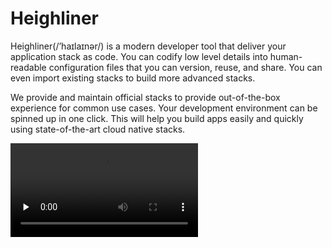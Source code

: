 # Heighliner

Heighliner(/’haɪlaɪnər/) is a modern developer tool that deliver your application stack as code. You can codify low level details into human-readable configuration files that you can version, reuse, and share. You can even import existing stacks to build more advanced stacks.

We provide and maintain official stacks to provide out-of-the-box experience for common use cases. Your development environment can be spinned up in one click. This will help you build apps easily and quickly using state-of-the-art cloud native stacks.

<video id="video" controls="" preload="none">
      <source id="mp4" src="https://dl.h8r.io/Heighliner-Introduction-English.mp4" type="video/mp4">
</videos>

## Why Heighliner
**Stack as Code (SaC)**: Your entire application stack can be codified. You can version, reuse, and share your stacks. You can even import existing stacks to build more advanced stacks. You can compose it in a way that optimizes for your environments, including Helm chart, CI/CD pipelines, logging and monitoring, security and access control, etc. We also provide official stacks to provide cloud native best practice out of the box.

**Seamless workflow**: Without Heighliner, we have seen people install and configure various tools (e.g. Argocd, Grafana, Nocalhost, API Gateway) on Kubernetes over and over again. It fragments their development time and makes them painful to connect the dots. With Heighliner, you can enjoy the seamless workflow for developing your apps, integrated with open source tooling. You can do everything on a single platform: writing code, building and testing, managing CI/CD pipelines, viewing logs and metrics.

**Declarative program**: Traditional tools ask you to program workflow step by step. This method doesn't work at scale. Developers often get lost in an overwhelming amount of code. We need a new solution to meet the growing business requirements -- a declarative system to describe the desired goals. You can just compose the application architecture in high level and Heighliner will handle the heavy-lifting.

**Multi-cloud and no vendor lock-in**: Heighliner is open source, vendor neutral, cloud agnostic. With a multi-cloud, pluggable architecture, Heighliner can adapt your apps to any cloud platforms. Your code remains the same across cloud providers (AWS, Azure, etc.) while Heighliner integrates with them intelligently. You can truly build once and run anywhere.

## Getting Started

Check out the [documentation](https://heighliner.dev/docs/getting_started/installation) on how to start using heighliner.

## Community
Join us at [Discord](https://discord.gg/anRxH5uk)

## Development Status

Heighliner is in Alpha stage and being actively developed.

## Build from source

We recomend install the stable [releases](https://github.com/h8r-dev/heighliner/releases) of heighliner. But if you want to build heighliner from source code:

```shell
git clone git@github.com:h8r-dev/heighliner.git && cd heighliner
make hln
```

Then check the version:
```
export PATH="$PWD/bin:$PATH"
hln version
```

## Contributing

See [CONTRIBUTING.md](CONTRIBUTING.md)
